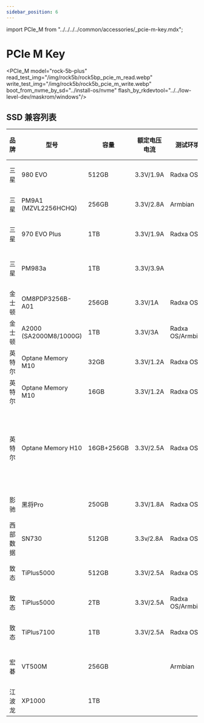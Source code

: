 ```yaml
---
sidebar_position: 6
---
```


import PCIe_M from "../../../../common/accessories/\_pcie-m-key.mdx";

# PCIe M Key

<PCIe_M model="rock-5b-plus" read_test_img="/img/rock5b/rock5bp_pcie_m_read.webp" write_test_img="/img/rock5b/rock5b_pcie_m_write.webp" boot_from_nvme_by_sd="../install-os/nvme" flash_by_rkdevtool="../../low-level-dev/maskrom/windows"/>

## SSD 兼容列表

<div className='gpio_style'>

| 品牌     | 型号                   | 容量       | 额定电压电流 | 测试环境         | 兼容性       | 读写速率                         | 备注                                               |
| -------- | ---------------------- | ---------- | ------------ | ---------------- | ------------ | -------------------------------- | -------------------------------------------------- |
| 三星     | 980 EVO                | 512GB      | 3.3V/1.9A    | Radxa OS         | 可识别       | Read:1.0GB/s<br/>Write:991MB/s   |                                                    |
| 三星     | PM9A1 (MZVL2256HCHQ)   | 256GB      | 3.3V/2.8A    | Armbian          | 可识别       | Read:14.8MB/s<br/>Write:9.72MB/s |                                                    |
| 三星     | 970 EVO Plus           | 1TB        | 3.3V/1.9A    | Radxa OS         | 可识别       | Read: 3.0GB/s<br/>Write:2.9GB/s  |                                                    |
| 三星     | PM983a                 | 1TB        | 3.3V/3.9A    |                  | **不可识别** |                                  |                                                    |
| 金士顿   | OM8PDP3256B-A01        | 256GB      | 3.3V/1A      | Radxa OS         | 可识别       | Read:1.0GB/s<br/>Write:991MB/s   |                                                    |
| 金士顿   | A2000 (SA2000M8/1000G) | 1TB        | 3.3V/3A      | Radxa OS/Armbian | 可识别       | Read:904MB/s<br/>Write:802MB/s   |                                                    |
| 英特尔   | Optane Memory M10      | 32GB       | 3.3V/1.2A    | Radxa OS         | 可识别       |                                  |                                                    |
| 英特尔   | Optane Memory M10      | 16GB       | 3.3V/1.2A    | Radxa OS         | 可识别       |                                  |                                                    |
| 英特尔   | Optane Memory H10      | 16GB+256GB | 3.3V/2.5A    | Radxa OS         | 可识别       | Read:910MB/s<br/>Write:170MB/s   | 默认配置下仅可识别 16G，PCI-E 分离后可识别全部容量 |
| 影驰     | 黑将Pro                | 250GB      | 3.3V/1.8A    | Radxa OS         | 可识别       | Read:2.1GB/s<br/>Write:680MB/s   |                                                    |
| 西部数据 | SN730                  | 512GB      | 3.3v/2.8A    | Radxa OS         | 可识别       | Read:1.4GB/s<br/>Write:670MB/s   |                                                    |
| 致态     | TiPlus5000             | 512GB      | 3.3V/2.5A    | Radxa OS         | 可识别       |                                  |                                                    |
| 致态     | TiPlus5000             | 2TB        | 3.3V/2.5A    | Radxa OS/Armbian | 可识别       | Read:1.3GB/s<br/>Write:745MB/s   |                                                    |
| 致态     | TiPlus7100             | 1TB        | 3.3V/2.5A    | Radxa OS         | 可识别       | Read:2.9GB/s<br/>Write:2.2GB/s   |                                                    |
| 宏碁     | VT500M                 | 256GB      |              | Armbian          | **不可识别** |                                  |                                                    |
| 江波龙   | XP1000                 | 1TB        |              |                  | 可识别       | Read:2.0GB/s<br/>Write:2.0GB/s   |                                                    |

</div>
